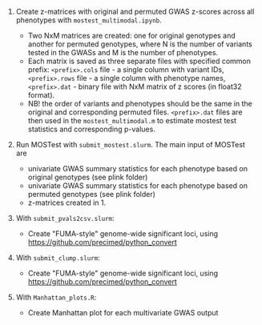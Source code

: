 1. Create z-matrices with original and permuted GWAS z-scores across all phenotypes with ```mostest_multimodal.ipynb```. 

      - Two NxM matrices are created: one for original genotypes and another for permuted genotypes, where N is the number of variants tested in the GWASs and M is the number of phenotypes. 
      - Each matrix is saved as three separate files with specified common prefix: ```<prefix>.cols``` file - a single column with variant IDs, ```<prefix>.rows``` file - a single column with phenotype names, ```<prefix>.dat``` - binary file with NxM matrix of z scores (in float32 format). 
      - NB! the order of variants and phenotypes should be the same in the original and corresponding permuted files. ```<prefix>.dat``` files are then used in the ```mostest_multimodal.m``` to estimate mostest test statistics and corresponding p-values.

2. Run MOSTest with ```submit_mostest.slurm```. The main input of MOSTest are
      - univariate GWAS summary statistics for each phenotype based on original genotypes (see plink folder)
      - univariate GWAS summary statistics for each phenotype based on permuted genotypes (see plink folder)
      - z-matrices created in 1.

3. With ```submit_pvals2csv.slurm```:
   
    - Create "FUMA-style" genome-wide significant loci, using https://github.com/precimed/python_convert

3. With ```submit_clump.slurm```:
   
    - Create "FUMA-style" genome-wide significant loci, using https://github.com/precimed/python_convert

4. With ```Manhattan_plots.R```:

    - Create Manhattan plot for each multivariate GWAS output
